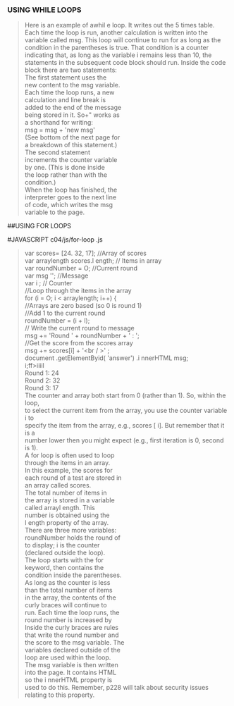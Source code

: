 ### USING WHILE LOOPS
>Here is an example of awhil e 
loop. It writes out the 5 times 
table. Each time the loop is run, 
another calculation is written 
into the variable called msg. 
This loop will continue to run 
for as long as the condition in 
the parentheses is true. That 
condition is a counter indicating 
that, as long as the variable 
i remains less than 10, the 
statements in the subsequent 
code block should run. 
Inside the code block there are 
two statements:    
>The first statement uses the      
new content to the msg variable.    
Each time the loop runs, a new    
calculation and line break is    
added to the end of the message     
being stored in it. So+" works as    
a shorthand for writing:    
msg = msg + 'new msg'    
(See bottom of the next page for   
a breakdown of this statement.)   
The second statement   
increments the counter variable   
by one. (This is done inside   
the loop rather than with the  
condition.)  
When the loop has finished, the  
interpreter goes to the next line   
of code, which writes the msg   
variable to the page.    

##USING FOR LOOPS  

#JAVASCRIPT c04/js/for-loop .js  

>var scores= [24. 32, 17]; //Array of scores  
var arraylength scores.l ength; // Items in array  
var roundNumber = O; //Current round  
var msg ''; //Message  
var i ; // Counter  
//Loop through the items in the array  
for (i = O; i < arraylength; i++) {  
//Arrays are zero based (so 0 is round 1)  
//Add 1 to the current round  
roundNumber = (i + l);  
// Write the current round to message  
msg += 'Round ' + roundNumber + ' : ';  
//Get the score from the scores array  
msg += scores[i] + '<br / >' ;  
document .getElementByid( 'answer') .i nnerHTML msg;  
i;ff>iiiil  
Round 1: 24  
Round 2: 32  
Round 3: 17  
The counter and array both start from 0 (rather than 1). So, within the loop,  
to select the current item from the array, you use the counter variable i to  
specify the item from the array, e.g., scores [ i]. But remember that it is a  
number lower then you might expect (e.g., first iteration is 0, second is 1).  
A for loop is often used to loop  
through the items in an array.  
In this example, the scores for  
each round of a test are stored in  
an array called scores.  
The total number of items in  
the array is stored in a variable  
called arrayl ength. This  
number is obtained using the  
l ength property of the array.  
There are three more variables:  
roundNumber holds the round of   
to display; i is the counter  
(declared outside the loop).  
The loop starts with the for  
keyword, then contains the  
condition inside the parentheses.  
As long as the counter is less  
than the total number of items  
in the array, the contents of the  
curly braces will continue to  
run. Each time the loop runs, the  
round number is increased by     
Inside the curly braces are rules  
that write the round number and  
the score to the msg variable. The  
variables declared outside of the  
loop are used within the loop.  
The msg variable is then written  
into the page. It contains HTML  
so the i nnerHTML property is  
used to do this. Remember,
p228 will talk about security
issues relating to this property.
